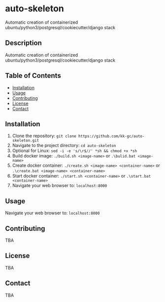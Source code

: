 # auto-skeleton

Automatic creation of containerized ubuntu/python3/postgresql/cookiecutter/django stack

## Description

Automatic creation of containerized ubuntu/python3/postgresql/cookiecutter/django stack

## Table of Contents

- [Installation](#installation)
- [Usage](#usage)
- [Contributing](#contributing)
- [License](#license)
- [Contact](#contact)

## Installation

1. Clone the repository: `git clone https://github.com/kk-gc/auto-skeleton.git`
2. Navigate to the project directory: `cd auto-skeleton`
3. Optional for Linux: `sed -i -e 's/\r$//' *sh && chmod +x *sh`
4. Build docker image: `./build.sh <image-name>` or `.\bulid.bat <image-name>`
5. Create docker container: `./create.sh <image-name> <container-name>` or `.\create.bat <image-name> <container-name>`
6. Start docker container: `./start.sh <container-name>` or `.\start.bat <container-name>`
7. Navigate your web browser to: `localhost:8000`

## Usage

Navigate your web browser to: `localhost:8000`


## Contributing

TBA

## License

TBA

## Contact

TBA
